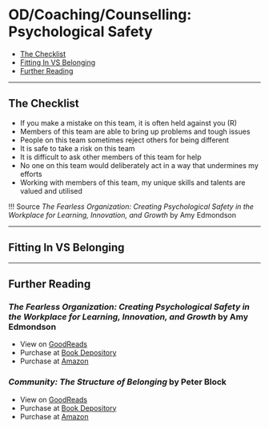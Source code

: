 # OD/Coaching/Counselling: Psychological Safety

- [The Checklist](#the-checklist)
- [Fitting In VS Belonging](#fitting-in-vs-belonging)
- [Further Reading](#further-reading)


- - -


## The Checklist

- If you make a mistake on this team, it is often held against you (R)
- Members of this team are able to bring up problems and tough issues
- People on this team sometimes reject others for being different
- It is safe to take a risk on this team
- It is difficult to ask other members of this team for help
- No one on this team would deliberately act in a way that undermines my efforts
- Working with members of this team, my unique skills and talents are valued and utilised

!!! Source
     *The Fearless Organization: Creating Psychological Safety in the Workplace for Learning, Innovation, and Growth* by Amy Edmondson


- - -


## Fitting In VS Belonging


- - -


## Further Reading

### *The Fearless Organization: Creating Psychological Safety in the Workplace for Learning, Innovation, and Growth* by Amy Edmondson

- View on [GoodReads](https://www.goodreads.com/en/book/show/40275161-the-fearless-organization)
- Purchase at [Book Depository](https://www.bookdepository.com/en/Fearless-Organization-Amy-C-Edmondson/9781119477242)
- Purchase at [Amazon](https://www.amazon.com/Fearless-Organization-Psychological-Workplace-Innovation/dp/1119477247)


### *Community: The Structure of Belonging* by Peter Block

- View on [GoodReads](https://www.goodreads.com/book/show/2774428-community)
- Purchase at [Book Depository](https://www.bookdepository.com/en/Community-Peter-Block/9781523095568?ref=grid-view&qid=1576432982462&sr=1-5)
- Purchase at [Amazon](https://www.amazon.com/Community-Structure-Belonging-Peter-Block/dp/1605092770)
